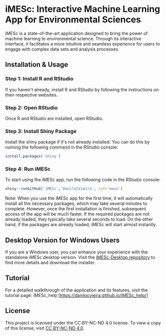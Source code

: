 # iMESc: Interactive Machine Learning App for Environmental Sciences

iMESc is a state-of-the-art application designed to bring the power of machine learning to environmental science. Through its interactive interface, it facilitates a more intuitive and seamless experience for users to engage with complex data sets and analysis processes.

## Installation & Usage

### Step 1: Install R and RStudio
If you haven't already, install R and RStudio by following the instructions on their respective websites.

### Step 2: Open RStudio
Once R and RStudio are installed, open RStudio.

### Step 3: Install Shiny Package
Install the shiny package if it's not already installed. You can do this by running the following command in the RStudio console:
```r
install.packages('shiny')
```
### Step 4: Run iMESc

To start using the iMESc app, run the following code in the RStudio console:
```r
shiny::runGitHub('iMESc','DaniloCVieira', ref='main')
```
Note: When you use the iMESc app for the first time, it will automatically install all the necessary packages, which may take several minutes to complete. However, once the first installation is finished, subsequent access of the app will be much faster. If the required packages are not already loaded, they typically take several seconds to load. On the other hand, if the packages are already loaded, iMESc will start almost instantly.

## Desktop Version for Windows Users

If you are a Windows user, you can enhance your experience with the standalone iMESc desktop version. Visit the [iMESc-Desktop repository](https://github.com/DaniloCVieira/iMESc-Desktop) to find more details and download the installer.


## Tutorial
For a detailed walkthrough of the application and its features, visit the tutorial page: iMESc_help [https://danilocvieira.github.io/iMESc_help/]

## License

This project is licensed under the CC BY-NC-ND 4.0 license. To view a copy of this license, visit [CC BY-NC-ND 4.0](https://creativecommons.org/licenses/by-nc-nd/4.0/legalcode.txt).


